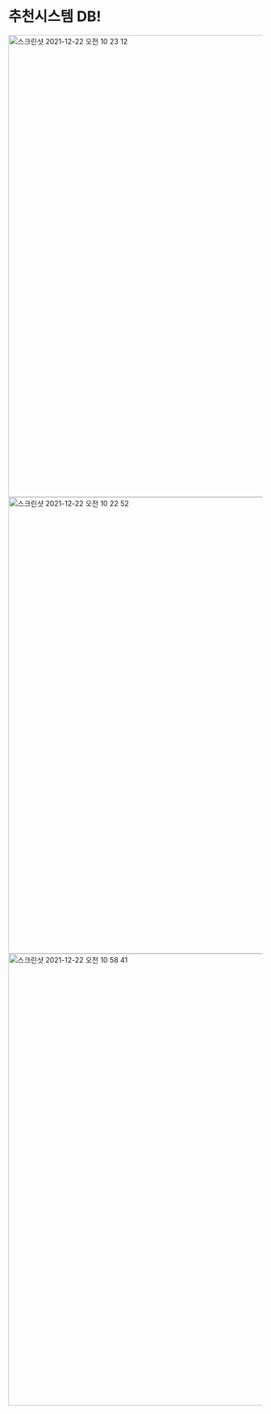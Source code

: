 # 추천시스템 DB!
<img width="917" alt="스크린샷 2021-12-22 오전 10 23 12" src="https://user-images.githubusercontent.com/89058117/147022608-26748d5b-a676-47a9-afae-a093d09be4ac.png">
<img width="906" alt="스크린샷 2021-12-22 오전 10 22 52" src="https://user-images.githubusercontent.com/89058117/147022618-b64393f6-ec8e-45b3-8b8e-c5a32d7f4e43.png">
<img width="897" alt="스크린샷 2021-12-22 오전 10 58 41" src="https://user-images.githubusercontent.com/89058117/147022623-a241bafc-362b-43e6-b52a-49d32ce69391.png">
